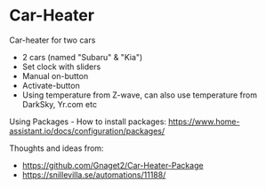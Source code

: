 # Car-Heater
Car-heater for two cars

 - 2 cars (named "Subaru" & "Kia")
 - Set clock with sliders
 - Manual on-button
 - Activate-button
 - Using temperature from Z-wave, can also use temperature from DarkSky, Yr.com etc

Using Packages - How to install packages: https://www.home-assistant.io/docs/configuration/packages/

Thoughts and ideas from:
 - https://github.com/Gnaget2/Car-Heater-Package
 - https://snillevilla.se/automations/11188/
